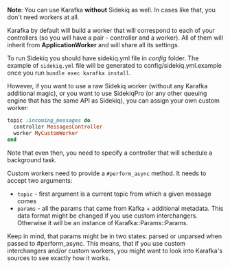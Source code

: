**Note**: You can use Karafka __without__ Sidekiq as well. In cases like that, you don't need workers at all.

Karafka by default will build a worker that will correspond to each of your controllers (so you will have a pair - controller and a worker). All of them will inherit from **ApplicationWorker** and will share all its settings.

To run Sidekiq you should have sidekiq.yml file in *config* folder. The example of ```sidekiq.yml``` file will be generated to config/sidekiq.yml.example once you run ```bundle exec karafka install```.

However, if you want to use a raw Sidekiq worker (without any Karafka additional magic), or you want to use SidekiqPro (or any other queuing engine that has the same API as Sidekiq), you can assign your own custom worker:

```ruby
topic :incoming_messages do
  controller MessagesController
  worker MyCustomWorker
end
```

Note that even then, you need to specify a controller that will schedule a background task.

Custom workers need to provide a ```#perform_async``` method. It needs to accept two arguments:

 - ```topic``` - first argument is a current topic from which a given message comes
 - ```params``` - all the params that came from Kafka + additional metadata. This data format might be changed if you use custom interchangers. Otherwise it will be an instance of Karafka::Params::Params.

Keep in mind, that params might be in two states: parsed or unparsed when passed to #perform_async. This means, that if you use custom interchangers and/or custom workers, you might want to look into Karafka's sources to see exactly how it works.